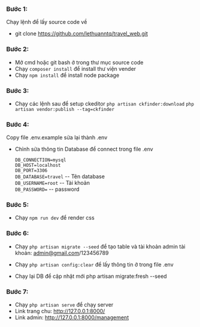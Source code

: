
### Bước 1: 
Chạy lệnh để lấy source code về
- git clone https://github.com/lethuanntq/travel_web.git


### Bước 2: 
  - Mở cmd hoặc git bash ở trong thư mục source code
  - Chạy `composer install` để install thư viện vender
  - Chạy `npm install` để install node package   
   
   
### Bước 3:
- Chạy các lệnh sau để setup ckeditor
   `php artisan ckfinder:download`
   `php artisan vendor:publish --tag=ckfinder`


### Bước 4: 
Copy file .env.example sửa lại thành .env
  - Chỉnh sửa thông tin Database để connect trong file .env
  
     `DB_CONNECTION=mysql`  
     `DB_HOST=localhost`    
     `DB_PORT=3306`     
     `DB_DATABASE=travel`  -- Tên database  
     `DB_USERNAME=root`  -- Tài khoản   
     `DB_PASSWORD=`  -- password
    
     
### Bước 5:
 - Chạy `npm run dev` để render css


### Bước 6:
 - Chạy `php artisan migrate --seed` để tạo table và tài khoản admin
  tài khoản: admin@gmail.com/123456789
 - Chạy `php artisan config:clear` để lấy thông tin ở trong file .env
  
 - Chạy lại DB để cập nhật mới
  php artisan migrate:fresh --seed
  
  
### Bước 7:
 - Chạy `php artisan serve` để chạy server
 - Link trang chu: http://127.0.0.1:8000/
 - Link admin: http://127.0.0.1:8000/management
